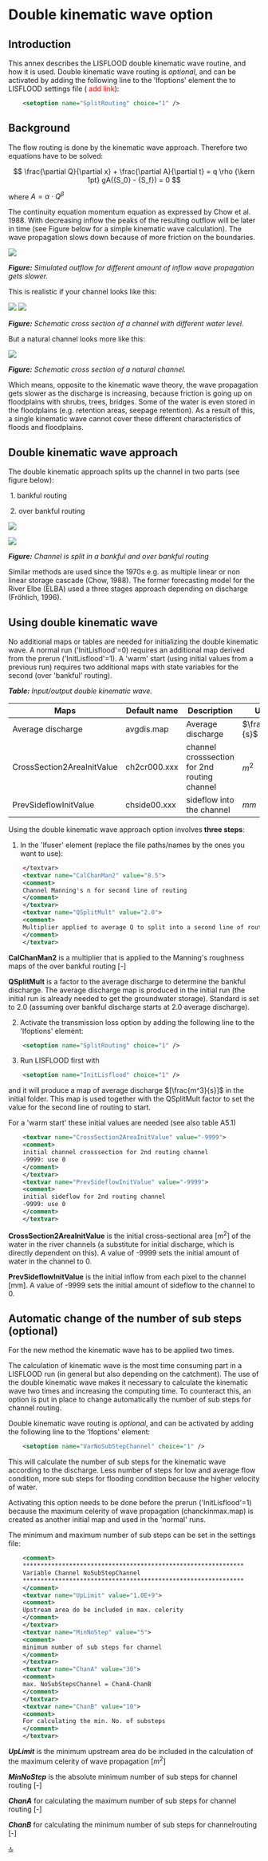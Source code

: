 # Double kinematic wave option

## Introduction

This annex describes the LISFLOOD double kinematic wave routine, and how it is used. Double kinematic wave routing is *optional*, and can be activated by adding the following line to the 'lfoptions' element the to LISFLOOD settings file (<span style="color:red"> add link</span>):

```xml
	<setoption name="SplitRouting" choice="1" />
```



## Background

The flow routing is done by the kinematic wave approach. Therefore two equations have to be solved:

$$
\frac{\partial Q}{\partial x} + \frac{\partial A}{\partial t} = q \rho {\kern 1pt} gA({S_0} - {S_f}) = 0
$$

where $A = \alpha \cdot {Q^{\beta} }$

The continuity equation momentum equation as expressed by Chow et al. 1988. With decreasing inflow the peaks of the resulting outflow will be later in time (see Figure below for a simple kinematic wave calculation). The wave propagation slows down because of more friction on the boundaries.

![](../media/image47.png)

***Figure:*** *Simulated outflow for different amount of inflow wave propagation gets slower.*

This is realistic if your channel looks like this:

![](../media/image48.png) ![](../media/image49.png)

***Figure:*** *Schematic cross section of a channel with different water level.*

But a natural channel looks more like this:

![](../media/image50.png)

***Figure:*** *Schematic cross section of a natural channel.*

Which means, opposite to the kinematic wave theory, the wave propagation gets slower as the discharge is increasing, because friction is going up on floodplains with shrubs, trees, bridges. Some of the water is even stored in the floodplains (e.g. retention areas, seepage retention). As a result of this, a single kinematic wave cannot cover these different characteristics of floods and floodplains.



## Double kinematic wave approach

The double kinematic approach splits up the channel in two parts (see figure below):

​	1\. bankful routing

​	2\. over bankful routing

![](../media/image54.png)

![](../media/image55.png)

***Figure:*** *Channel is split in a bankful and over bankful routing*

Similar methods are used since the 1970s e.g. as multiple linear or non linear storage cascade (Chow, 1988). The former forecasting model for the River Elbe (ELBA) used a three stages approach depending on discharge (Fröhlich, 1996).



## Using double kinematic wave 

No additional maps or tables are needed for initializing the double kinematic wave. A normal run ('InitLisflood'=0) requires an additional map derived from the prerun ('InitLisflood'=1). A 'warm' start (using initial values from a previous run) requires two additional maps with state variables for the second (over 'bankful' routing).

***Table:***  *Input/output double kinematic wave.*   

| Maps                       | Default name | Description                                  | Units           | Remarks                                           |
| -------------------------- | ------------ | -------------------------------------------- | --------------- | ------------------------------------------------- |
| Average discharge          | avgdis.map   | Average discharge                            | $\frac{m^3}{s}$ | Produced by prerun                                |
| CrossSection2AreaInitValue | ch2cr000.xxx | channel crosssection for 2nd routing channel | $m^2$           | Produced by option 'repStateMaps' or 'repEndMaps' |
| PrevSideflowInitValue      | chside00.xxx | sideflow into the channel                    | $mm$            |                                                   |



Using the double kinematic wave approach option involves **three steps**:

1.  In the 'lfuser' element (replace the file paths/names by the ones you want to use):

```xml
	</textvar>                                                           
	<textvar name="CalChanMan2" value="8.5">                         
	<comment>                                                            
	Channel Manning's n for second line of routing                        
	</comment>                                                           
	</textvar>                                                           
	<textvar name="QSplitMult" value="2.0">                          
	<comment>                                                            
	Multiplier applied to average Q to split into a second line of routing 
	</comment>                                                           
	</textvar>                                                           
```

**CalChanMan2** is a multiplier that is applied to the Manning's roughness maps of the over bankful routing [-]

**QSplitMult** is a factor to the average discharge to determine the bankful discharge. The average discharge map is produced in the initial run (the initial run is already needed to get the groundwater storage). Standard is set to 2.0 (assuming over bankful discharge starts at 2.0·average discharge).

2.  Activate the transmission loss option by adding the following line to the 'lfoptions' element:

```xml
	<setoption name="SplitRouting" choice="1" />
```

3. Run LISFLOOD first with

```xml
	<setoption name="InitLisflood" choice="1" />
```

and it will produce a map of average discharge $[\frac{m^3}{s}]$ in the initial folder. This map is used together with the QSplitMult factor to set the value for the second line of routing to start.

For a 'warm start' these initial values are needed (see also table A5.1)

```xml
	<textvar name="CrossSection2AreaInitValue" value="-9999"> 
	<comment>                                                     
	initial channel crosssection for 2nd routing channel            
	-9999: use 0                                                    
	</comment>                                                    
	</textvar>                                                    
	<textvar name="PrevSideflowInitValue" value="-9999">      
	<comment>                                                     
	initial sideflow for 2nd routing channel                        
	-9999: use 0                                                    
	</comment>                                                    
	</textvar>                                                    
```

**CrossSection2AreaInitValue** is the initial cross-sectional area $[m^2]$ of the water in the river channels (a substitute for initial discharge, which is directly dependent on this). A value of -9999 sets the initial amount of water in the channel to 0.

**PrevSideflowInitValue** is the initial inflow from each pixel to the channel [mm]. A value of -9999 sets the initial amount of sideflow to the channel to 0.



## Automatic change of the number of sub steps (optional)

For the new method the kinematic wave has to be applied two times.

The calculation of kinematic wave is the most time consuming part in a LISFLOOD run (in general but also depending on the catchment). The use of the double kinematic wave makes it necessary to calculate the
kinematic wave two times and increasing the computing time. To counteract this, an option is put in place to change automatically the number of sub steps for channel routing.

Double kinematic wave routing is *optional*, and can be activated by adding the following line to the 'lfoptions' element:

```xml
	<setoption name="VarNoSubStepChannel" choice="1" />
```

This will calculate the number of sub steps for the kinematic wave according to the discharge. Less number of steps for low and average flow condition, more sub steps for flooding condition because the higher velocity of water.

Activating this option needs to be done before the prerun ('InitLisflood'=1) because the maximum celerity of wave propagation (chanckinmax.map) is created as another initial map and used in the 'normal' runs.

The minimum and maximum number of sub steps can be set in the settings file:

```xml
	<comment>                                                           
	**************************************************************               
	Variable Channel NoSubStepChannel                                     
	**************************************************************               
	</comment>                                                          
	<textvar name="UpLimit" value="1.0E+9">                         
	<comment>                                                           
	Upstream area do be included in max. celerity                         
	</comment>                                                          
	</textvar>                                                          
	<textvar name="MinNoStep" value="5">                            
	<comment>                                                           
	minimum number of sub steps for channel                               
	</comment>                                                          
	</textvar>                                                          
	<textvar name="ChanA" value="30">                               
	<comment>                                                           
	max. NoSubStepsChannel = ChanA-ChanB                                  
	</comment>                                                          
	</textvar>                                                          
	<textvar name="ChanB" value="10">                               
	<comment>                                                           
	For calculating the min. No. of substeps                              
	</comment>                                                          
	</textvar>                                                          
```

***UpLimit*** is the minimum upstream area do be included in the calculation of the maximum celerity of wave propagation $[m^2]$

***MinNoStep*** is the absolute minimum number of sub steps for channel routing [-]

***ChanA*** for calculating the maximum number of sub steps for channel routing [-]

***ChanB*** for calculating the minimum number of sub steps for channelrouting [-]


[🔝](#top)


